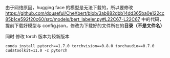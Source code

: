 由于网络原因，hugging face 的模型是无法下载的，所以要修改 https://github.com/douseful/CheXbert/blob/3ab882dbb14dd365ba0e122cc85b1ce592f20c60/src/models/bert_labeler.py#L22C67-L22C67 中的代码，提前下载好模型与 config.json，修改为下载好的文件所在的**目录（不是文件名）**

同时 修改 torch 版本为较新版本 
```
conda install pytorch==1.7.0 torchvision==0.8.0 torchaudio==0.7.0 cudatoolkit=11.0 -c pytorch
```
